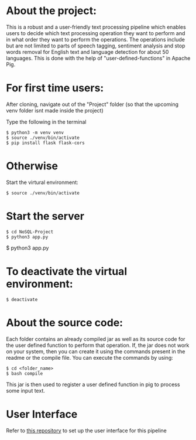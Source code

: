 # About the project:
This is a robust and a user-friendly text processing pipeline which enables users to decide which text processing operation they want to perform and in what order they want to perform the operations. The operations include but are not limited to parts of speech tagging, sentiment analysis and stop words removal for English text and language detection for about 50 languages. This is done with the help of "user-defined-functions" in Apache Pig.

# For first time users:
After cloning, navigate out of the "Project" folder (so that the upcoming venv folder isnt made inside the project)

Type the following in the terminal
```
$ python3 -m venv venv
$ source ./venv/bin/activate
$ pip install flask flask-cors
```

# Otherwise
Start the virtural environment:
```
$ source ./venv/bin/activate
```

# Start the server
```
$ cd NoSQL-Project
$ python3 app.py
```

$ python3 app.py

# To deactivate the virtual environment:
```
$ deactivate
```
# About the source code:
Each folder contains an already compiled jar as well as its source code for the user defined function to perform that operation. If, the jar does not work on your system, then you can create it using the commands present in the readme or the compile file. You can execute the commands by using:
```
$ cd <folder_name>
$ bash compile 
```

This jar is then used to register a user defined function in pig to process some input text.

# User Interface
Refer to [this repository](https://github.com/avantikaaa/nosql-frontend "User interface") to set up the user interface for this pipeline
